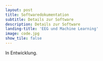 ```yaml
---
layout: post
title: Softwaredokumentation
subtitle: Details zur Software
description: Details zur Software
landing-title: 'EEG und Machine Learning'
image: code.jpg
show_tile: false
---
```


In Entwicklung.